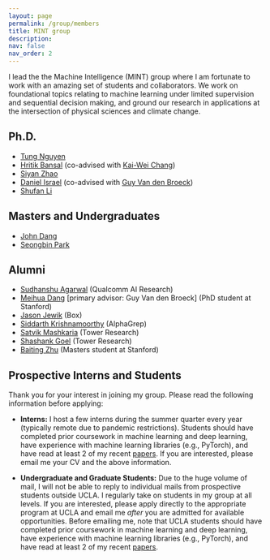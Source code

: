 ```yaml
---
layout: page
permalink: /group/members
title: MINT group
description: 
nav: false
nav_order: 2
---
```



I lead the the Machine Intelligence (MINT) group where I am fortunate to work with an amazing set of students and collaborators. 
We work on foundational topics relating to machine learning under limited supervision and sequential decision making, and ground our research in applications at the intersection of physical sciences and climate change.

## Ph.D.

* [Tung Nguyen](https://tung-nd.github.io/)
* [Hritik Bansal](https://sites.google.com/view/hbansal) (co-advised with [Kai-Wei Chang](http://web.cs.ucla.edu/~kwchang/))
* [Siyan Zhao](https://www.linkedin.com/in/siyanzhao)
* [Daniel Israel](https://www.linkedin.com/in/daniel-israel-248757160) (co-advised with [Guy Van den Broeck](https://web.cs.ucla.edu/~guyvdb/))
* [Shufan Li](https://homepage.jackli.org/)


## Masters and Undergraduates

* [John Dang](https://www.johndang.me/)
* [Seongbin Park](https://www.linkedin.com/in/seongbeanie)


## Alumni

* [Sudhanshu Agarwal](https://www.linkedin.com/in/sudhanshu-agrawal) (Qualcomm AI Research)
* [Meihua Dang](https://www.linkedin.com/in/meihuadang) [primary advisor: Guy Van den Broeck] (PhD student at Stanford) 
* [Jason Jewik](https://jasonjewik.github.io/) (Box)
* [Siddarth Krishnamoorthy](https://www.linkedin.com/in/siddarth-krishnamoorthy) (AlphaGrep)
* [Satvik Mashkaria](https://www.linkedin.com/in/satvik-mashkaria-4214701a7) (Tower Research)
* [Shashank Goel](https://www.linkedin.com/in/goelshashank) (Tower Research)
* [Baiting Zhu](https://baitingzbt.github.io/) (Masters student at Stanford)



## Prospective Interns and Students

Thank you for your interest in joining my group. Please read the following information before applying:

* **Interns:** I host a few interns during the summer quarter every year (typically remote due to pandemic restrictions). Students should have completed prior coursework in machine learning and deep learning, have experience with machine learning libraries (e.g., PyTorch), and have read at least 2 of my recent [papers](/publications/). If you are interested, please email me your CV and the above information.  

* **Undergraduate and Graduate Students:** Due to the huge volume of mail, I will not be able to reply to individual mails from prospective students outside UCLA. I regularly take on students in my group at all levels. If you are interested, please apply directly to the appropriate program at UCLA and email me *after* you are admitted for available opportunities. Before emailing me, note that UCLA students should have completed prior coursework in machine learning and deep learning, have experience with machine learning libraries (e.g., PyTorch), and have read at least 2 of my recent [papers](/publications/).

<!-- * **Postdocs:** I am looking to hire 1-2 postdocs in the coming year. Potential topics of interest include deep generative models, sequential decision making under uncertainty, and climate science. If you are interested, please email me your CV and list of 3 representative publications. -->
